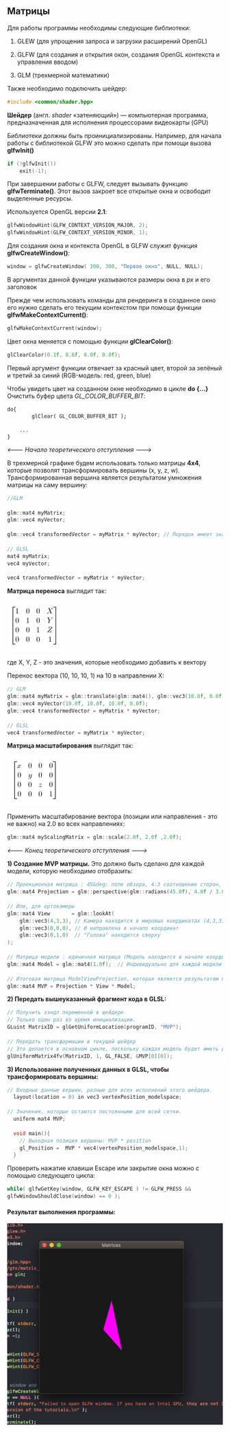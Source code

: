 ## Матрицы

Для работы программы необходимы следующие библиотеки:

1. GLEW (для упрощения запроса и загрузки расширений OpenGL)

2. GLFW (для создания и открытия окон, создания OpenGL контекста и управления вводом)

3. GLM (трехмерной математики)

   

Также необходимо подключить шейдер:
```c++
#include <common/shader.hpp>
```

**Шейдер** (англ. *shader* «затеняющий») — компьютерная программа, предназначенная для исполнения процессорами видеокарты (GPU)

Библиотеки должны быть проинициализированы. Например, для начала работы с библиотекой GLFW это можно сделать при помощи вызова **glfwInit()** 

```c++
if (!glfwInit())
    exit(-1);
```

При завершении работы с GLFW, следует вызывать функцию **glfwTerminate()**. Этот вызов закроет все открытые окна и освободит выделенные ресурсы.

Используется OpenGL версии **2.1**:

```c++
glfwWindowHint(GLFW_CONTEXT_VERSION_MAJOR, 2);
glfwWindowHint(GLFW_CONTEXT_VERSION_MINOR, 1);
```

Для создания окна и контекста OpenGL в GLFW служит функция **glfwCreateWindow()**:

```c++
window = glfwCreateWindow( 300, 300, "Первое окно", NULL, NULL);
```

В аргументах данной функции указываются размеры окна в *px* и его заголовок 

Прежде чем использовать команды для рендеринга в созданное 
окно его нужно сделать его текущим контекстом при помощи функции **glfwMakeContextCurrent()**:

```c++
glfwMakeContextCurrent(window);
```

Цвет окна меняется с помощью функции **glClearColor()**:

```c++
glClearColor(0.1f, 0.6f, 0.0f, 0.0f);
```

Первый аргумент функции отвечает за красный цвет, второй за зелёный и третий за синий (RGB-модель: red, green, blue) 

Чтобы увидеть цвет на созданном окне необходимо в цикле **do {...}** Очистить буфер цвета *GL_COLOR_BUFFER_BIT*:
```с++
do{
		glClear( GL_COLOR_BUFFER_BIT );

	...
}
```

*<--- Начало теоретического отступления --->*

В трехмерной графике будем использовать только матрицы **4x4**, 
которые позволят трансформировать вершины (x, y, z, w). 
Трансформированная вершина является результатом умножения матрицы на саму вершину:

```c++
//GLM

glm::mat4 myMatrix;
glm::vec4 myVector;

glm::vec4 transformedVector = myMatrix * myVector; // Порядок имеет значение

// GLSL
mat4 myMatrix;
vec4 myVector;

vec4 transformedVector = myMatrix * myVector;
```

**Матрица переноса** выглядит так:

![](https://github.com/Yalkinzsun/OpenGL/blob/master/%D0%97%D0%B0%D0%B4%D0%B0%D0%BD%D0%B8%D1%8F/3.%20%D0%9C%D0%B0%D1%82%D1%80%D0%B8%D1%86%D1%8B/transfer_matrix.png)

где X, Y, Z - это значения, которые необходимо добавить к вектору

Перенос вектора (10, 10, 10, 1) на 10  в направлении X:

```c++
// GLM
glm::mat4 myMatrix = glm::translate(glm::mat4(), glm::vec3(10.0f, 0.0f, 0.0f));
glm::vec4 myVector(10.0f, 10.0f, 10.0f, 0.0f);
glm::vec4 transformedVector = myMatrix * myVector;

// GLSL
vec4 transformedVector = myMatrix * myVector;
```

**Матрица масштабирования** выглядит так:

![](https://github.com/Yalkinzsun/OpenGL/blob/master/%D0%97%D0%B0%D0%B4%D0%B0%D0%BD%D0%B8%D1%8F/3.%20%D0%9C%D0%B0%D1%82%D1%80%D0%B8%D1%86%D1%8B/scaling_matrix.png)

Применить масштабирование вектора (позиции или направления - это не важно) на 2.0 во всех направлениях:

```c++
glm::mat4 myScalingMatrix = glm::scale(2.0f, 2.0f ,2.0f);

```
*<--- Конец теоретического отступления --->*

**1) Создание MVP матрицы.** Это должно быть сделано для каждой модели, которую необходимо отобразить:

```c++
// Проекционная матрица : 45&deg; поле обзора, 4:3 соотношение сторон, диапазон : 0.1 юнит <-> 100 юнитов
glm::mat4 Projection = glm::perspective(glm::radians(45.0f), 4.0f / 3.0f, 0.1f, 100.0f);

// Или, для ортокамеры
glm::mat4 View       = glm::lookAt(
    glm::vec3(4,3,3), // Камера находится в мировых координатах (4,3,3)
    glm::vec3(0,0,0), // И направлена в начало координат
    glm::vec3(0,1,0)  // "Голова" находится сверху
);

// Матрица модели : единичная матрица (Модель находится в начале координат)
glm::mat4 Model = glm::mat4(1.0f);  // Индивидуально для каждой модели

// Итоговая матрица ModelViewProjection, которая является результатом перемножения наших трех матриц
glm::mat4 MVP = Projection * View * Model; 
```

**2) Передать вышеуказанный фрагмент кода в GLSL:**

```c++
// Получить хэндл переменной в шейдере
// Только один раз во время инициализации.
GLuint MatrixID = glGetUniformLocation(programID, "MVP");

// Передать трансформации в текущий шейдер
// Это делается в основном цикле, поскольку каждая модель будет иметь другую MVP-матрицу (как минимум часть M)
glUniformMatrix4fv(MatrixID, 1, GL_FALSE, &MVP[0][0]);
```

**3) Использование полученных данных в GLSL, чтобы трансформировать вершины:**

```c++
// Входные данные вершин, разные для всех исполнений этого шейдера.
  layout(location = 0) in vec3 vertexPosition_modelspace;
  
// Значения, которые остаются постоянными для всей сетки.
  uniform mat4 MVP;
  
  void main(){
    // Выходная позиция вершины: MVP * position
    gl_Position =  MVP * vec4(vertexPosition_modelspace,1);
  }
```

Проверить нажатие клавиши Escape или закрытие окна можно с помощью следующего цикла: 

```c++
while( glfwGetKey(window, GLFW_KEY_ESCAPE ) != GLFW_PRESS &&
glfwWindowShouldClose(window) == 0 );
```


#### Результат выполнения программы:

![](https://github.com/Yalkinzsun/OpenGL/blob/master/screenshots/3.png)

